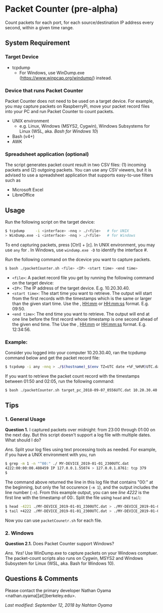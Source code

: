 # Packet Counter (pre-alpha)
Count packets for each port, for each source/destination IP address every second, within a given time range.

## System Requirement
### Target Device
* tcpdump
  * For Windows, use WinDump.exe (https://www.winpcap.org/windump/) instead.

### Device that runs Packet Counter
Packet Counter does not need to be used on a target device. For example, you may capture packets on RaspberryPi, move your packet record files into your PC and run Packet Counter to count packets.
* UNIX environment
  * e.g. Linux, Windows (MSYS2, Cygwin), Windows Subsystems for Linux (WSL, aka. _Bash for Windows 10_)
* Bash (v4+)
* AWK

### Spreadsheet application (optional)
The script generates packet count result in two CSV files: (1) incoming packets and (2) outgoing packets. You can use any CSV viewers, but it is advised to use a spreadsheet application that supports easy-to-use filters such as
* Microsoft Excel
* LibreOffice

## Usage
Run the following script on the target device:
```bash
$ tcpdump     -i <interface> -nnq > ./<file>   # for UNIX
> WinDump.exe -i <interface> -nnq > ./<file>   # for Windows
```
To end capturing packets, press [Ctrl] + [c].  In UNIX environment, you may use `any` for <IP>. In Windows, use `windump.exe -D` to identify the interface #.

Run the following command on the dcevice you want to capture packets.
```bash
$ bash ./packetCounter.sh <file> <IP> <start time> <end time>
```
* `<file>`: A packet record file you get by running the following command on the target device:
* `<IP>`: The IP address of the target device. E.g. 10.20.30.40.
* `<start time>`: The start time you want to retrieve. The output will start from the first records with the timestamps which is the same or larger than the given start time. Use the <HH>, <HH:mm> or <HH:mm:ss> format. E.g. 09:50.
* `<end time>`: The end time you want to retrieve. The output will end at one line before the first record whose timestamp is one second ahead of the given end time. The Use the <HH>, <HH:mm> or <HH:mm:ss> format. E.g. 12:34:56.

### Example:
Consider you logged into your computer 10.20.30.40, ran the tcpdump command below and get the packet record file:
```bash
$ tcpdump -i any -nnq > ./$(hostname)_$(env TZ=UTC date +%F_%H%M)UTC.dat
```
If you want to retrieve the packet count record with the timestamps between 01:50 and 02:05, run the following command:
```bash
$ bash ./packetCounter.sh target_pc_2018-09-07_0556UTC.dat 10.20.30.40 01:50 02:05
```


## Tips
### 1. General Usage
**Question 1.** I captured packets over midnight: from 23:00 through 01:00 on the next day.  But this script doesn't support a log file with multiple dates.  What should I do?

_Ans._ Split your log files using text processing tools as needed.  For example, if you have a UNIX environment with you, run

```bash
$ grep -m 1 -n "^00:" ./ MY-DEVICE_2019-01-01_2300UTC.dat
4222:00:00:00.480459 IP 127.0.0.1.55074 > 127.0.0.1.8761: tcp 379
$
```

The command above returned the line in this log file that contains "00:" at the beginning, but only the 1st occurence (`-m 1`), and the output includes the line number (`-n`).  From this example output, you can see _line 4222_ is the first line with the timestamp of 00:. Split the file using `head` and `tail`:

```bash
$ head -4221 ./MY-DEVICE_2019-01-01_2300UTC.dat > ./MY-DEVICE_2019-01-01_2300_2359.dat
$ tail +4222 ./MY-DEVICE_2019-01-01_2300UTC.dat > ./MY-DEVICE_2019-01-02_0000_0100.dat
```
Now you can use `packetCounetr.sh` for each file.

### 2. Windows
**Question 2.1.** Does Packet Counter support Windows?

_Ans._ _Yes!_ Use WinDump.exe to capture packets on your Windows comptuer. The packet-count scripts also runs on Cygwin, MSYS2 and Windows Subsystem for Linux (WSL, aka. Bash for Windows 10).

## Questions & Comments
Please contact the primary developer Nathan Oyama <nathan.oyama[[at]]berkeley.edu>.

_Last modified: September 12, 2018 by Nahtan Oyama_
